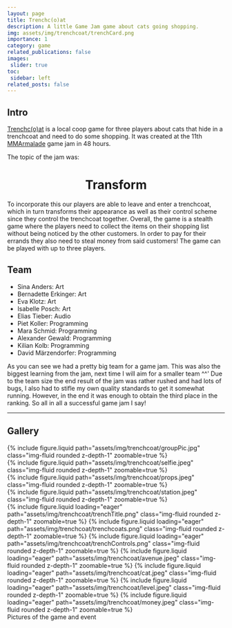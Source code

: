 ```yaml
---
layout: page
title: Trenchc(o)at
description: A little Game Jam game about cats going shopping.
img: assets/img/trenchcoat/trenchCard.png
importance: 1
category: game
related_publications: false
images:
 slider: true
toc:
 sidebar: left
related_posts: false
---
```


## Intro

<a href="https://wahoza.itch.io/trenchcoat">Trenchc(o)at</a> is a local coop game for three players about cats that hide in a trenchcoat and need to do some shopping. It was created at the 11th <a href="https://itch.io/jam/mmarmalade11">MMArmalade</a> game jam in 48 hours.

The topic of the jam was:

<h1 style="text-align:center"><b>Transform</b></h1>

To incorporate this our players are able to leave and enter a trenchcoat, which in turn transforms their appearance as well as their control scheme since they control the trenchcoat together. Overall, the game is a stealth game where the players need to collect the items on their shopping list without being noticed by the other customers. In order to pay for their errands they also need to steal money from said customers! The game can be played with up to three players.

## Team
- Sina Anders: Art
- Bernadette Erkinger: Art
- Eva Klotz: Art
- Isabelle Posch: Art
- Elias Tieber: Audio
- Piet Koller: Programming
- Mara Schmid: Programming
- Alexander Gewald: Programming
- Kilian Kolb: Programming
- David Märzendorfer: Programming

As you can see we had a pretty big team for a game jam. This was also the biggest learning from the jam, next time I will aim for a smaller team ^^'
Due to the team size the end result of the jam was rather rushed and had lots of bugs, I also had to stifle my own quality standards to get it somewhat running. However, in the end it was enough to obtain the third place in the ranking. So all in all a successful game jam I say!

---

## Gallery

<div class="row mt-3">
    <div class="col-sm mt-3 mt-md-0">
        {% include figure.liquid path="assets/img/trenchcoat/groupPic.jpg" class="img-fluid rounded z-depth-1" zoomable=true %}
    </div>
    <div class="col-sm mt-3 mt-md-0">
        {% include figure.liquid path="assets/img/trenchcoat/selfie.jpeg" class="img-fluid rounded z-depth-1" zoomable=true %}
    </div>
</div>

<div class="row mt-3">
    <div class="col-sm mt-3 mt-md-0">
        {% include figure.liquid path="assets/img/trenchcoat/props.jpeg" class="img-fluid rounded z-depth-1" zoomable=true %}
    </div>
    <div class="col-sm mt-3 mt-md-0">
        {% include figure.liquid path="assets/img/trenchcoat/station.jpeg" class="img-fluid rounded z-depth-1" zoomable=true %}
    </div>
</div>


<swiper-container keyboard="true" navigation="true" pagination="true" pagination-clickable="true" pagination-dynamic-bullets="true" rewind="true">
  <swiper-slide>{% include figure.liquid loading="eager" path="assets/img/trenchcoat/trenchTitle.png" class="img-fluid rounded z-depth-1" zoomable=true %}</swiper-slide>
  <swiper-slide>{% include figure.liquid loading="eager" path="assets/img/trenchcoat/trenchcoats.png" class="img-fluid rounded z-depth-1" zoomable=true %}</swiper-slide>
  <swiper-slide>{% include figure.liquid loading="eager" path="assets/img/trenchcoat/trenchControls.png" class="img-fluid rounded z-depth-1" zoomable=true %}</swiper-slide>
  <swiper-slide>{% include figure.liquid loading="eager" path="assets/img/trenchcoat/avenue.jpeg" class="img-fluid rounded z-depth-1" zoomable=true %}</swiper-slide>
  <swiper-slide>{% include figure.liquid loading="eager" path="assets/img/trenchcoat/cat.jpeg" class="img-fluid rounded z-depth-1" zoomable=true %}</swiper-slide>
  <swiper-slide>{% include figure.liquid loading="eager" path="assets/img/trenchcoat/level.jpeg" class="img-fluid rounded z-depth-1" zoomable=true %}</swiper-slide>
  <swiper-slide>{% include figure.liquid loading="eager" path="assets/img/trenchcoat/money.jpeg" class="img-fluid rounded z-depth-1" zoomable=true %}</swiper-slide>
 
  </swiper-container>
<div class="caption">
    Pictures of the game and event
</div>
